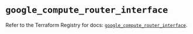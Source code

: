 # `google_compute_router_interface`

Refer to the Terraform Registry for docs: [`google_compute_router_interface`](https://registry.terraform.io/providers/hashicorp/google/6.36.1/docs/resources/compute_router_interface).
